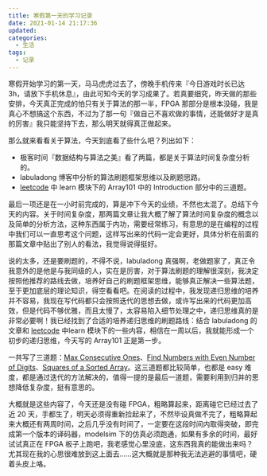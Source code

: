 ```yaml
---
title: 寒假第一天的学习记录
date: 2021-01-14 21:17:36
updated:
categories:
  - 生活
tags:
  - 记录
---
```


寒假开始学习的第一天，马马虎虎过去了，傍晚手机传来『今日游戏时长已达3h，请放下手机休息』，由此可知今天的学习成果了。若真要细究，昨天做的那些安排，今天真正完成的怕只有关于算法的那一半，FPGA 那部分是根本没碰，我是真心不想搞这个东西，不过为了那一句『做自己不喜欢做的事情，还能做好才是真的厉害』我只能坚持下去，那么明天就得真正做起来。

<!--more-->

那么就来看看关于算法，今天到底看了些什么吧？列出如下：

+ 极客时间『数据结构与算法之美』看了两篇，都是关于算法时间复杂度分析的。
+ labuladong 博客中分析的算法刷题框架思维以及刷题思路。
+ [leetcode](leetcode.com) 中 learn 模块下的 Array101 中的 Introduction 部分中的三道题。

最后一项还是在一小时前完成的，算是冲下今天的业绩，不然也太混了。总结下今天的内容。关于时间复杂度，那两篇文章让我大概了解了算法时间复杂度的概念以及简单的分析方法，这种东西属于内功，需要经常练习，有意思的是在编程的过程中我们可以一直思考这个问题，这样写出来的代码一定会更好，具体分析在前面的那篇文章中贴出了别人的看法，我觉得说得挺好。

说的太多，还是要刷题的，不得不说，labuladong 真强啊，老做题家了，真正令我意外的是他是与我同级的人，实在是厉害，对于算法刷题的理解很深刻，我决定按照他推荐的路线去做，培养好自己的刷题框架思维，能够真正解决一些算法题，至于更加底层的理论知识，得空看看吧。在阅读的过程中，我发现递归思维的培养并不容易，我现在写代码都只会按照迭代的思想去做，或许写出来的代码更加高效，但是代码不够优雅，而且太慢了，太容易陷入细节处理之中，递归思维真的是非常必要啊！我已经找到了合适的培养递归思维的刷题路线：结合 labuladong 的文章和 [leetcode](leetcode.com) 中learn 模块下的一些内容，相信在一周以后，我就能形成一个初步的递归思维，今天写的 Array101 正是第一步。

一共写了三道题：[Max Consecutive Ones](https://leetcode.com/problems/max-consecutive-ones/)、[Find Numbers with Even Number of Digits](https://leetcode.com/problems/find-numbers-with-even-number-of-digits/)、[Squares of a Sorted Array](https://leetcode.com/problems/squares-of-a-sorted-array/)。这三道题都比较简单，也都是 easy 难度，都是通过迭代的方法解决的，值得一提的是最后一道题，需要利用到归并的思想降低复杂度，挺有意思的。

大概就是这些内容了，今天还是没有碰 FPGA，粗略算起来，距离碰它已经过去了近 20 天，手都生了，明天必须得重新捡起来了，不然毕设真做不完了，粗略算起来大概还有两周时间，之后几乎没有时间了，一定要在这段时间内取得突破，即完成第一个版本的译码器，modelsim 下的仿真必须跑通，如果有多余的时间，最好试试真正在 FPGA 板子上跑吧，我老感觉心里没底，这东西我真的能做出来吗？尤其现在我的心思很难放到这上面去……这大概就是那种我无法逃避的事情吧，硬着头皮上咯。

